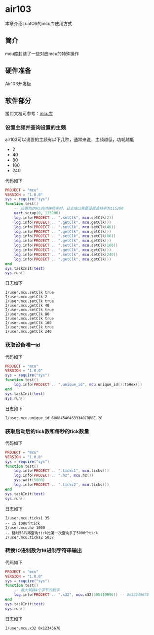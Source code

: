 # air103

本章介绍LuatOS的mcu库使用方式

## 简介

mcu库封装了一些对应mcu的特殊操作

## 硬件准备

Air103开发板

## 软件部分

接口文档可参考：[mcu库](https://wiki.luatos.com/api/mcu.html)

### 设置主频并查询设置的主频

air103可以设置的主频有以下几种，通常来说，主频越低，功耗越低

+ 2
+ 40
+ 80
+ 160
+ 240

代码如下

```lua
PROJECT = "mcu"
VERSION = "1.0.0"
sys = require("sys")
function test()
    -- 设置为2MHz的时钟频率时，日志端口需要设置波特率为115200
    uart.setup(0, 115200)
    log.info(PROJECT .. ".setClk", mcu.setClk(2))
    log.info(PROJECT .. ".getClk", mcu.getClk())
    log.info(PROJECT .. ".setClk", mcu.setClk(40))
    log.info(PROJECT .. ".getClk", mcu.getClk())
    log.info(PROJECT .. ".setClk", mcu.setClk(80))
    log.info(PROJECT .. ".getClk", mcu.getClk())
    log.info(PROJECT .. ".setClk", mcu.setClk(160))
    log.info(PROJECT .. ".getClk", mcu.getClk())
    log.info(PROJECT .. ".setClk", mcu.setClk(240))
    log.info(PROJECT .. ".getClk", mcu.getClk())
end
sys.taskInit(test)
sys.run()

```

日志如下

```log
I/user.mcu.setClk true
I/user.mcu.getClk 2
I/user.mcu.setClk true
I/user.mcu.getClk 40
I/user.mcu.setClk true
I/user.mcu.getClk 80
I/user.mcu.setClk true
I/user.mcu.getClk 160
I/user.mcu.setClk true
I/user.mcu.getClk 240
```

### 获取设备唯一id

代码如下

```lua
PROJECT = "mcu"
VERSION = "1.0.0"
sys = require("sys")
function test()
    log.info(PROJECT .. ".unique_id", mcu.unique_id():toHex())
end
sys.taskInit(test)
sys.run()

```

日志如下

```log
I/user.mcu.unique_id 6808454646333A0CBB8E 20
```

### 获取启动后的tick数和每秒的tick数量

代码如下

```lua
PROJECT = "mcu"
VERSION = "1.0.0"
sys = require("sys")
function test()
    log.info(PROJECT .. ".ticks1", mcu.ticks())
    log.info(PROJECT .. ".hz", mcu.hz())
    sys.wait(5000)
    log.info(PROJECT .. ".ticks2", mcu.ticks())
end
sys.taskInit(test)
sys.run()
```

日志如下

```log
I/user.mcu.ticks1 35
-- 1S 1000个tick
I/user.mcu.hz 1000
-- 延时5S后再查询tick比第一次查询多了5000个tick
I/user.mcu.ticks2 5037
```

### 转换10进制数为16进制字符串输出

代码如下

```lua
PROJECT = "mcu"
VERSION = "1.0.0"
sys = require("sys")
function test()
    -- 最大转换4个字节的数字
    log.info(PROJECT .. ".x32", mcu.x32(305419896)) -- 0x12345678
end
sys.taskInit(test)
sys.run()
```

日志如下

```log
I/user.mcu.x32 0x12345678
```

